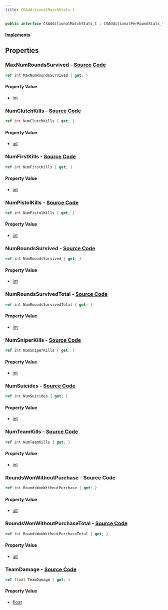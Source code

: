 ```yaml
---
title: CSAdditionalMatchStats_t
---
```


```csharp
public interface CSAdditionalMatchStats_t : CSAdditionalPerRoundStats_t, ISchemaClass<CSAdditionalPerRoundStats_t>, ISchemaClass<CSAdditionalMatchStats_t>, ISchemaField, ISchemaClass, INativeHandle
```

#### Implements

## Properties

### **MaxNumRoundsSurvived** - [Source Code](https://github.com/swiftly-solution/swiftlys2/blob/main/managed/src/SwiftlyS2.Generated/Schemas/Interfaces/CSAdditionalMatchStats_t.cs#L18)

```csharp
ref int MaxNumRoundsSurvived { get; }
```

#### Property Value

- [int](https://learn.microsoft.com/dotnet/api/system.int32)

### **NumClutchKills** - [Source Code](https://github.com/swiftly-solution/swiftlys2/blob/main/managed/src/SwiftlyS2.Generated/Schemas/Interfaces/CSAdditionalMatchStats_t.cs#L28)

```csharp
ref int NumClutchKills { get; }
```

#### Property Value

- [int](https://learn.microsoft.com/dotnet/api/system.int32)

### **NumFirstKills** - [Source Code](https://github.com/swiftly-solution/swiftlys2/blob/main/managed/src/SwiftlyS2.Generated/Schemas/Interfaces/CSAdditionalMatchStats_t.cs#L26)

```csharp
ref int NumFirstKills { get; }
```

#### Property Value

- [int](https://learn.microsoft.com/dotnet/api/system.int32)

### **NumPistolKills** - [Source Code](https://github.com/swiftly-solution/swiftlys2/blob/main/managed/src/SwiftlyS2.Generated/Schemas/Interfaces/CSAdditionalMatchStats_t.cs#L30)

```csharp
ref int NumPistolKills { get; }
```

#### Property Value

- [int](https://learn.microsoft.com/dotnet/api/system.int32)

### **NumRoundsSurvived** - [Source Code](https://github.com/swiftly-solution/swiftlys2/blob/main/managed/src/SwiftlyS2.Generated/Schemas/Interfaces/CSAdditionalMatchStats_t.cs#L16)

```csharp
ref int NumRoundsSurvived { get; }
```

#### Property Value

- [int](https://learn.microsoft.com/dotnet/api/system.int32)

### **NumRoundsSurvivedTotal** - [Source Code](https://github.com/swiftly-solution/swiftlys2/blob/main/managed/src/SwiftlyS2.Generated/Schemas/Interfaces/CSAdditionalMatchStats_t.cs#L20)

```csharp
ref int NumRoundsSurvivedTotal { get; }
```

#### Property Value

- [int](https://learn.microsoft.com/dotnet/api/system.int32)

### **NumSniperKills** - [Source Code](https://github.com/swiftly-solution/swiftlys2/blob/main/managed/src/SwiftlyS2.Generated/Schemas/Interfaces/CSAdditionalMatchStats_t.cs#L32)

```csharp
ref int NumSniperKills { get; }
```

#### Property Value

- [int](https://learn.microsoft.com/dotnet/api/system.int32)

### **NumSuicides** - [Source Code](https://github.com/swiftly-solution/swiftlys2/blob/main/managed/src/SwiftlyS2.Generated/Schemas/Interfaces/CSAdditionalMatchStats_t.cs#L34)

```csharp
ref int NumSuicides { get; }
```

#### Property Value

- [int](https://learn.microsoft.com/dotnet/api/system.int32)

### **NumTeamKills** - [Source Code](https://github.com/swiftly-solution/swiftlys2/blob/main/managed/src/SwiftlyS2.Generated/Schemas/Interfaces/CSAdditionalMatchStats_t.cs#L36)

```csharp
ref int NumTeamKills { get; }
```

#### Property Value

- [int](https://learn.microsoft.com/dotnet/api/system.int32)

### **RoundsWonWithoutPurchase** - [Source Code](https://github.com/swiftly-solution/swiftlys2/blob/main/managed/src/SwiftlyS2.Generated/Schemas/Interfaces/CSAdditionalMatchStats_t.cs#L22)

```csharp
ref int RoundsWonWithoutPurchase { get; }
```

#### Property Value

- [int](https://learn.microsoft.com/dotnet/api/system.int32)

### **RoundsWonWithoutPurchaseTotal** - [Source Code](https://github.com/swiftly-solution/swiftlys2/blob/main/managed/src/SwiftlyS2.Generated/Schemas/Interfaces/CSAdditionalMatchStats_t.cs#L24)

```csharp
ref int RoundsWonWithoutPurchaseTotal { get; }
```

#### Property Value

- [int](https://learn.microsoft.com/dotnet/api/system.int32)

### **TeamDamage** - [Source Code](https://github.com/swiftly-solution/swiftlys2/blob/main/managed/src/SwiftlyS2.Generated/Schemas/Interfaces/CSAdditionalMatchStats_t.cs#L38)

```csharp
ref float TeamDamage { get; }
```

#### Property Value

- [float](https://learn.microsoft.com/dotnet/api/system.single)

